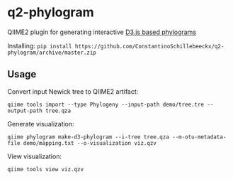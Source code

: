 # q2-phylogram
QIIME2 plugin for generating interactive [D3.js based phylograms](https://github.com/ConstantinoSchillebeeckx/phylogram_d3)

Installing: ```pip install https://github.com/ConstantinoSchillebeeckx/q2-phylogram/archive/master.zip```

## Usage

Convert input Newick tree to QIIME2 artifact:

```qiime tools import --type Phylogeny --input-path demo/tree.tre --output-path tree.qza```

Generate visualization:

```qiime phylogram make-d3-phylogram --i-tree tree.qza --m-otu-metadata-file demo/mapping.txt --o-visualization viz.qzv```

View visualization:

```qiime tools view viz.qzv```
